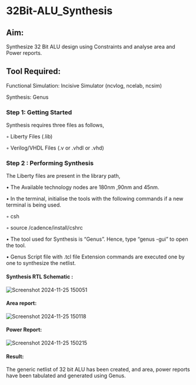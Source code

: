 # 32Bit-ALU_Synthesis

## Aim:

Synthesize 32 Bit ALU design using Constraints and analyse area and Power reports.

## Tool Required:

Functional Simulation: Incisive Simulator (ncvlog, ncelab, ncsim)

Synthesis: Genus

### Step 1: Getting Started

Synthesis requires three files as follows,

◦ Liberty Files (.lib)

◦ Verilog/VHDL Files (.v or .vhdl or .vhd)

### Step 2 : Performing Synthesis

The Liberty files are present in the library path,

• The Available technology nodes are 180nm ,90nm and 45nm.

• In the terminal, initialise the tools with the following commands if a new terminal is being
used.

◦ csh

◦ source /cadence/install/cshrc

• The tool used for Synthesis is “Genus”. Hence, type “genus -gui” to open the tool.

• Genus Script file with .tcl file Extension commands are executed one by one to synthesize the netlist.

#### Synthesis RTL Schematic :

![Screenshot 2024-11-25 150051](https://github.com/user-attachments/assets/249d50db-4dc9-4f1b-a970-72434f2be753)


#### Area report:

![Screenshot 2024-11-25 150118](https://github.com/user-attachments/assets/d6f5194a-e7ac-4ec6-aa1c-ea5a2d0dfe25)


#### Power Report:

![Screenshot 2024-11-25 150215](https://github.com/user-attachments/assets/00777811-f24d-44b3-bf17-7d1ba6967d8d)


#### Result: 

The generic netlist of 32 bit ALU  has been created, and area, power reports have been tabulated and generated using Genus.
